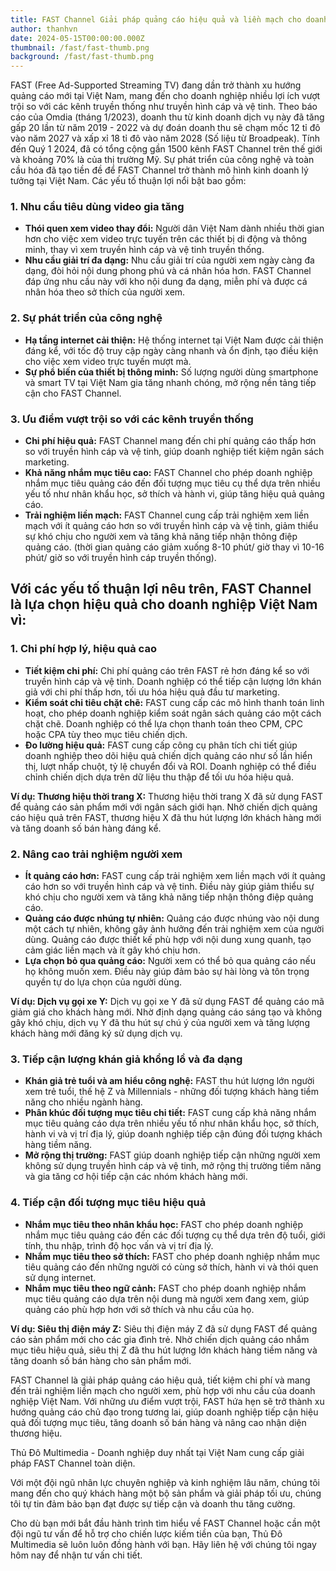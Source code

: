```yaml
---
title: FAST Channel Giải pháp quảng cáo hiệu quả và liền mạch cho doanh nghiệp Việt Nam
author: thanhvn
date: 2024-05-15T00:00:00.000Z
thumbnail: /fast/fast-thumb.png
background: /fast/fast-thumb.png
---
```


FAST (Free Ad-Supported Streaming TV) đang dần trở thành xu hướng quảng cáo mới tại Việt Nam, mang đến cho doanh nghiệp nhiều lợi ích vượt trội so với các kênh truyền thống như truyền hình cáp và vệ tinh. Theo báo cáo của Omdia (tháng 1/2023), doanh thu từ kinh doanh dịch vụ này đã tăng gấp 20 lần từ năm 2019 - 2022 và dự đoán doanh thu sẽ chạm mốc 12 tỉ đô vào năm 2027 và xấp xỉ 18 tỉ đô vào năm 2028 (Số liệu từ Broadpeak). Tính đến Quý 1 2024, đã có tổng cộng gần 1500 kênh FAST Channel trên thế giới và khoảng 70% là của thị trường Mỹ. Sự phát triển của công nghệ và toàn cầu hóa đã tạo tiền đề để FAST Channel trở thành mô hình kinh doanh lý tưởng tại Việt Nam. Các yếu tố thuận lợi nổi bật bao gồm:

### **1. Nhu cầu tiêu dùng video gia tăng**

- **Thói quen xem video thay đổi:** Người dân Việt Nam dành nhiều thời gian hơn cho việc xem video trực tuyến trên các thiết bị di động và thông minh, thay vì xem truyền hình cáp và vệ tinh truyền thống.
- **Nhu cầu giải trí đa dạng:** Nhu cầu giải trí của người xem ngày càng đa dạng, đòi hỏi nội dung phong phú và cá nhân hóa hơn. FAST Channel đáp ứng nhu cầu này với kho nội dung đa dạng, miễn phí và được cá nhân hóa theo sở thích của người xem.

### **2. Sự phát triển của công nghệ**

- **Hạ tầng internet cải thiện:** Hệ thống internet tại Việt Nam được cải thiện đáng kể, với tốc độ truy cập ngày càng nhanh và ổn định, tạo điều kiện cho việc xem video trực tuyến mượt mà.
- **Sự phổ biến của thiết bị thông minh:** Số lượng người dùng smartphone và smart TV tại Việt Nam gia tăng nhanh chóng, mở rộng nền tảng tiếp cận cho FAST Channel.

### **3. Ưu điểm vượt trội so với các kênh truyền thống**

- **Chi phí hiệu quả:** FAST Channel mang đến chi phí quảng cáo thấp hơn so với truyền hình cáp và vệ tinh, giúp doanh nghiệp tiết kiệm ngân sách marketing.
- **Khả năng nhắm mục tiêu cao:** FAST Channel cho phép doanh nghiệp nhắm mục tiêu quảng cáo đến đối tượng mục tiêu cụ thể dựa trên nhiều yếu tố như nhân khẩu học, sở thích và hành vi, giúp tăng hiệu quả quảng cáo.
- **Trải nghiệm liền mạch:** FAST Channel cung cấp trải nghiệm xem liền mạch với ít quảng cáo hơn so với truyền hình cáp và vệ tinh, giảm thiểu sự khó chịu cho người xem và tăng khả năng tiếp nhận thông điệp quảng cáo. (thời gian quảng cáo giảm xuống 8-10 phút/ giờ thay vì 10-16 phút/ giờ so với truyền hình cáp truyền thống).

## **Với các yếu tố thuận lợi nêu trên, FAST Channel là lựa chọn hiệu quả cho doanh nghiệp Việt Nam vì:**

### **1. Chi phí hợp lý, hiệu quả cao**

- **Tiết kiệm chi phí:** Chi phí quảng cáo trên FAST rẻ hơn đáng kể so với truyền hình cáp và vệ tinh. Doanh nghiệp có thể tiếp cận lượng lớn khán giả với chi phí thấp hơn, tối ưu hóa hiệu quả đầu tư marketing.
- **Kiểm soát chi tiêu chặt chẽ:** FAST cung cấp các mô hình thanh toán linh hoạt, cho phép doanh nghiệp kiểm soát ngân sách quảng cáo một cách chặt chẽ. Doanh nghiệp có thể lựa chọn thanh toán theo CPM, CPC hoặc CPA tùy theo mục tiêu chiến dịch.
- **Đo lường hiệu quả:** FAST cung cấp công cụ phân tích chi tiết giúp doanh nghiệp theo dõi hiệu quả chiến dịch quảng cáo như số lần hiển thị, lượt nhấp chuột, tỷ lệ chuyển đổi và ROI. Doanh nghiệp có thể điều chỉnh chiến dịch dựa trên dữ liệu thu thập để tối ưu hóa hiệu quả.

**Ví dụ: Thương hiệu thời trang X:** Thương hiệu thời trang X đã sử dụng FAST để quảng cáo sản phẩm mới với ngân sách giới hạn. Nhờ chiến dịch quảng cáo hiệu quả trên FAST, thương hiệu X đã thu hút lượng lớn khách hàng mới và tăng doanh số bán hàng đáng kể.

### **2. Nâng cao trải nghiệm người xem**

- **Ít quảng cáo hơn:** FAST cung cấp trải nghiệm xem liền mạch với ít quảng cáo hơn so với truyền hình cáp và vệ tinh. Điều này giúp giảm thiểu sự khó chịu cho người xem và tăng khả năng tiếp nhận thông điệp quảng cáo.
- **Quảng cáo được nhúng tự nhiên:** Quảng cáo được nhúng vào nội dung một cách tự nhiên, không gây ảnh hưởng đến trải nghiệm xem của người dùng. Quảng cáo được thiết kế phù hợp với nội dung xung quanh, tạo cảm giác liền mạch và ít gây khó chịu hơn.
- **Lựa chọn bỏ qua quảng cáo:** Người xem có thể bỏ qua quảng cáo nếu họ không muốn xem. Điều này giúp đảm bảo sự hài lòng và tôn trọng quyền tự do lựa chọn của người dùng.

**Ví dụ: Dịch vụ gọi xe Y:** Dịch vụ gọi xe Y đã sử dụng FAST để quảng cáo mã giảm giá cho khách hàng mới. Nhờ định dạng quảng cáo sáng tạo và không gây khó chịu, dịch vụ Y đã thu hút sự chú ý của người xem và tăng lượng khách hàng mới đăng ký sử dụng dịch vụ.

### **3. Tiếp cận lượng khán giả khổng lồ và đa dạng**

- **Khán giả trẻ tuổi và am hiểu công nghệ:** FAST thu hút lượng lớn người xem trẻ tuổi, thế hệ Z và Millennials - những đối tượng khách hàng tiềm năng cho nhiều ngành hàng.
- **Phân khúc đối tượng mục tiêu chi tiết:** FAST cung cấp khả năng nhắm mục tiêu quảng cáo dựa trên nhiều yếu tố như nhân khẩu học, sở thích, hành vi và vị trí địa lý, giúp doanh nghiệp tiếp cận đúng đối tượng khách hàng tiềm năng.
- **Mở rộng thị trường:** FAST giúp doanh nghiệp tiếp cận những người xem không sử dụng truyền hình cáp và vệ tinh, mở rộng thị trường tiềm năng và gia tăng cơ hội tiếp cận các nhóm khách hàng mới.

### **4. Tiếp cận đối tượng mục tiêu hiệu quả**

- **Nhắm mục tiêu theo nhân khẩu học:** FAST cho phép doanh nghiệp nhắm mục tiêu quảng cáo đến các đối tượng cụ thể dựa trên độ tuổi, giới tính, thu nhập, trình độ học vấn và vị trí địa lý.
- **Nhắm mục tiêu theo sở thích:** FAST cho phép doanh nghiệp nhắm mục tiêu quảng cáo đến những người có cùng sở thích, hành vi và thói quen sử dụng internet.
- **Nhắm mục tiêu theo ngữ cảnh:** FAST cho phép doanh nghiệp nhắm mục tiêu quảng cáo dựa trên nội dung mà người xem đang xem, giúp quảng cáo phù hợp hơn với sở thích và nhu cầu của họ.

**Ví dụ: Siêu thị điện máy Z:** Siêu thị điện máy Z đã sử dụng FAST để quảng cáo sản phẩm mới cho các gia đình trẻ. Nhờ chiến dịch quảng cáo nhắm mục tiêu hiệu quả, siêu thị Z đã thu hút lượng lớn khách hàng tiềm năng và tăng doanh số bán hàng cho sản phẩm mới.

FAST Channel là giải pháp quảng cáo hiệu quả, tiết kiệm chi phí và mang đến trải nghiệm liền mạch cho người xem, phù hợp với nhu cầu của doanh nghiệp Việt Nam. Với những ưu điểm vượt trội, FAST hứa hẹn sẽ trở thành xu hướng quảng cáo chủ đạo trong tương lai, giúp doanh nghiệp tiếp cận hiệu quả đối tượng mục tiêu, tăng doanh số bán hàng và nâng cao nhận diện thương hiệu.

Thủ Đô Multimedia - Doanh nghiệp duy nhất tại Việt Nam cung cấp giải pháp FAST Channel toàn diện.

Với một đội ngũ nhân lực chuyên nghiệp và kinh nghiệm lâu năm, chúng tôi mang đến cho quý khách hàng một bộ sản phẩm và giải pháp tối ưu, chúng tôi tự tin đảm bảo bạn đạt được sự tiếp cận và doanh thu tăng cường.

Cho dù bạn mới bắt đầu hành trình tìm hiểu về FAST Channel hoặc cần một đội ngũ tư vấn để hỗ trợ cho chiến lược kiếm tiền của bạn, Thủ Đô Multimedia sẽ luôn luôn đồng hành với bạn. Hãy liên hệ với chúng tôi ngay hôm nay để nhận tư vấn chi tiết.
